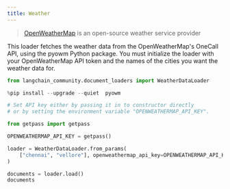 ```yaml
---
title: Weather
---
```


>[OpenWeatherMap](https://openweathermap.org/) is an open-source weather service provider

This loader fetches the weather data from the OpenWeatherMap's OneCall API, using the pyowm Python package. You must initialize the loader with your OpenWeatherMap API token and the names of the cities you want the weather data for.

```python
from langchain_community.document_loaders import WeatherDataLoader
```

```python
%pip install --upgrade --quiet  pyowm
```

```python
# Set API key either by passing it in to constructor directly
# or by setting the environment variable "OPENWEATHERMAP_API_KEY".

from getpass import getpass

OPENWEATHERMAP_API_KEY = getpass()
```

```python
loader = WeatherDataLoader.from_params(
    ["chennai", "vellore"], openweathermap_api_key=OPENWEATHERMAP_API_KEY
)
```

```python
documents = loader.load()
documents
```
